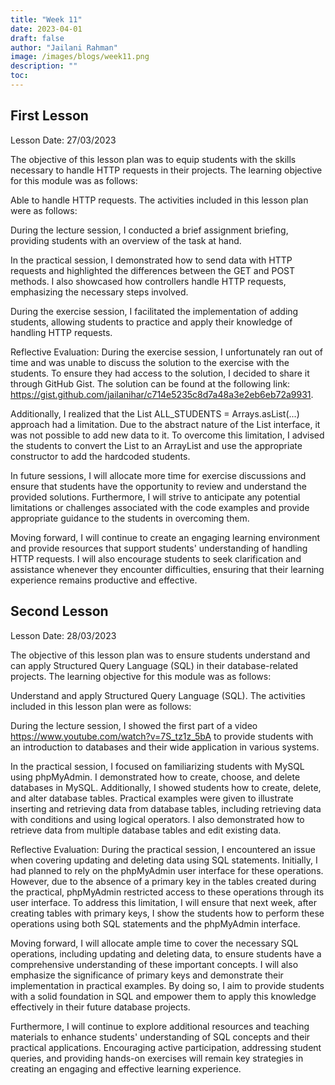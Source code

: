```yaml
---
title: "Week 11"
date: 2023-04-01
draft: false
author: "Jailani Rahman"
image: /images/blogs/week11.png
description: ""
toc:
---
```


## First Lesson

Lesson Date: 27/03/2023

The objective of this lesson plan was to equip students with the skills necessary to handle HTTP requests in their projects. The learning objective for this module was as follows:

Able to handle HTTP requests.
The activities included in this lesson plan were as follows:

During the lecture session, I conducted a brief assignment briefing, providing students with an overview of the task at hand.

In the practical session, I demonstrated how to send data with HTTP requests and highlighted the differences between the GET and POST methods. I also showcased how controllers handle HTTP requests, emphasizing the necessary steps involved.

During the exercise session, I facilitated the implementation of adding students, allowing students to practice and apply their knowledge of handling HTTP requests.

Reflective Evaluation:
During the exercise session, I unfortunately ran out of time and was unable to discuss the solution to the exercise with the students. To ensure they had access to the solution, I decided to share it through GitHub Gist. The solution can be found at the following link: https://gist.github.com/jailanihar/c714e5235c8d7a48a3e2eb6eb72a9931.

Additionally, I realized that the List<Student> ALL_STUDENTS = Arrays.asList(...) approach had a limitation. Due to the abstract nature of the List interface, it was not possible to add new data to it. To overcome this limitation, I advised the students to convert the List to an ArrayList and use the appropriate constructor to add the hardcoded students.

In future sessions, I will allocate more time for exercise discussions and ensure that students have the opportunity to review and understand the provided solutions. Furthermore, I will strive to anticipate any potential limitations or challenges associated with the code examples and provide appropriate guidance to the students in overcoming them.

Moving forward, I will continue to create an engaging learning environment and provide resources that support students' understanding of handling HTTP requests. I will also encourage students to seek clarification and assistance whenever they encounter difficulties, ensuring that their learning experience remains productive and effective.

  
## Second Lesson

Lesson Date: 28/03/2023
  
The objective of this lesson plan was to ensure students understand and can apply Structured Query Language (SQL) in their database-related projects. The learning objective for this module was as follows:

Understand and apply Structured Query Language (SQL).
The activities included in this lesson plan were as follows:

During the lecture session, I showed the first part of a video https://www.youtube.com/watch?v=7S_tz1z_5bA to provide students with an introduction to databases and their wide application in various systems.

In the practical session, I focused on familiarizing students with MySQL using phpMyAdmin. I demonstrated how to create, choose, and delete databases in MySQL. Additionally, I showed students how to create, delete, and alter database tables. Practical examples were given to illustrate inserting and retrieving data from database tables, including retrieving data with conditions and using logical operators. I also demonstrated how to retrieve data from multiple database tables and edit existing data.

Reflective Evaluation:
During the practical session, I encountered an issue when covering updating and deleting data using SQL statements. Initially, I had planned to rely on the phpMyAdmin user interface for these operations. However, due to the absence of a primary key in the tables created during the practical, phpMyAdmin restricted access to these operations through its user interface. To address this limitation, I will ensure that next week, after creating tables with primary keys, I show the students how to perform these operations using both SQL statements and the phpMyAdmin interface.

Moving forward, I will allocate ample time to cover the necessary SQL operations, including updating and deleting data, to ensure students have a comprehensive understanding of these important concepts. I will also emphasize the significance of primary keys and demonstrate their implementation in practical examples. By doing so, I aim to provide students with a solid foundation in SQL and empower them to apply this knowledge effectively in their future database projects.

Furthermore, I will continue to explore additional resources and teaching materials to enhance students' understanding of SQL concepts and their practical applications. Encouraging active participation, addressing student queries, and providing hands-on exercises will remain key strategies in creating an engaging and effective learning experience.
